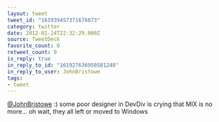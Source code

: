 ```yaml
---
layout: tweet
tweet_id: "161939457371676673"
category: twitter
date: 2012-01-24T22:32:29.000Z
source: TweetDeck
favorite_count: 0
retweet_count: 0
is_reply: true
in_reply_to_id: "161927636950581248"
in_reply_to_user: JohnBristowe
tags:
- tweet
---
```


[@JohnBristowe](https://twitter.com/@JohnBristowe) :) some poor designer in DevDiv is crying that MIX is no more... oh wait, they all left or moved to Windows
